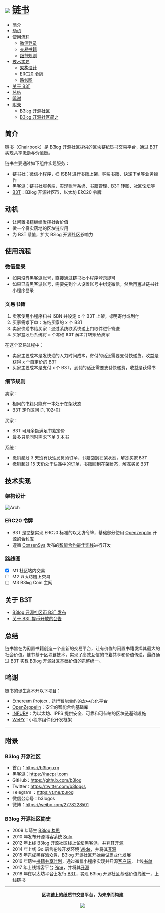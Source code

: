 # <img src="https://user-images.githubusercontent.com/873584/40976715-9166f874-6901-11e8-90f7-2d7999289391.png"> [链书](https://github.com/b3log/chainbook)

* [简介](#简介)
* [动机](#动机)
* [使用流程](#使用流程)
  * [微信登录](#微信登录)
  * [交易书籍](#交易书籍)
  * [细节规则](#细节规则)
* [技术实现](#技术实现)
  * [架构设计](#架构设计)
  * [ERC20 令牌](#erc20-令牌)
  * [路线图](#路线图)
* [关于 B3T](#关于-b3t)
* [总结](#总结)
* [鸣谢](#鸣谢)
* [附录](#附录)
  * [B3log 开源社区](#b3log-开源社区)
  * [B3log 开源社区简史](#b3log-开源社区简史)

## 简介

[链书](https://github.com/b3log/chainbook)（Chainbook）是 B3log 开源社区提供的区块链纸质书交易平台，通过 [B3T](https://hacpai.com/article/1516547810228) 实现共享激励与价值链。

链书主要通过如下组件实现服务：

* 链书社：微信小程序，扫 ISBN 进行书籍上架、购买书籍、快递下单等业务操作
* [黑客派](https://hacpai.com)：链书社服务端，实现账号系统、书籍管理、B3T 转账、社区论坛等
* [B3T](https://hacpai.com/article/1516547810228)：B3log 开源社区币，以太坊 ERC20 令牌

## 动机

* 让闲置书籍继续发挥社会价值
* 做一个真实落地的区块链应用
* 为 B3T 赋值，扩大 B3log 开源社区影响力

## 使用流程

### 微信登录

* 如果没有[黑客派](https://hacpai.com)账号，直接通过链书社小程序登录即可
* 如果已有黑客派账号，需要先到个人设置账号中绑定微信，然后再通过链书社小程序登录

### 交易书籍

1. 卖家使用小程序扫书 ISBN 并设定 x 个 B3T 上架，标明寄付或到付
2. 买家需求下单：冻结买家的 x 个 B3T
3. 卖家快递书给买家：通过系统联系快递上门取件进行寄送
4. 买家签收后系统将 x 个冻结 B3T 解冻并转账给卖家

在这个交易过程中：

* 卖家主要成本是发快递的人力时间成本，寄付的话还需要支付快递费，收益是获得 x 个自定价的 B3T
* 买家主要成本是支付 x 个 B3T，到付的话还需要支付快递费，收益是获得书

### 细节规则

卖家：

* 相同的书籍只能有一本处于在架状态
* B3T 定价区间 \[1, 10240\]

买家：

* B3T 可用余额满足书籍定价
* 最多只能同时需求下单 3 本书

系统：

* 撤销超过 3 天没有快递发货的订单，书籍回到在架状态，解冻买家 B3T
* 撤销超过 15 天仍处于快递中的订单，书籍回到在架状态，解冻买家 B3T

## 技术实现

### 架构设计

![Arch](https://user-images.githubusercontent.com/873584/40983020-3c14096a-6911-11e8-9004-7ffc36c0e947.png)

### ERC20 令牌

* B3T 是完整实现 ERC20 标准的以太坊令牌，基础部分使用 [OpenZepplin](https://openzeppelin.org) 开源的合约库
* 遵循 [ConsenSys](https://consensys.net) 发布的[智能合约最佳实践](https://github.com/ConsenSys/smart-contract-best-practices)进行开发

### 路线图

* [x] M1 社区站内交易
* [ ] M2 以太坊链上交易
* [ ] M3 B3log Coin 主网  

## 关于 B3T

* [B3log 开源社区币 B3T 发布](https://hacpai.com/article/1516547810228)
* [关于 B3T 提币开放的公告](https://hacpai.com/article/1520475188028)

## 总结

链书旨在为闲置书籍创造一个全新的交易平台，让有价值的闲置书籍发挥其最大的社会价值。链书基于区块链技术，实现了高效互信的书籍共享和价值传递，最终通过 B3T 实现 B3log 开源社区基础价值的完整统一。

## 鸣谢

链书的诞生离不开以下项目：

* [Ethereum Project](https://www.ethereum.org)：运行智能合约的去中心化平台
* [OpenZeppelin](https://github.com/OpenZeppelin/zeppelin-solidity)：安全的智能合约基础库
* [INFURA](https://infura.io)：为以太坊、IPFS 提供安全、可靠和可伸缩的区块链基础设施
* [WePY](https://github.com/Tencent/wepy)：小程序组件化开发框架

----

## 附录

### B3log 开源社区

* 首页：https://b3log.org
* 黑客派：https://hacpai.com
* GitHub：https://github.com/b3log
* Twitter：https://twitter.com/b3logos
* Telegram ：https://t.me/b3log
* 微信公众号：b3logos
* 微博：https://weibo.com/2778228501

### B3log 开源社区简史

* 2009 年萌生 [B3log 构思](http://88250.b3log.org/articles/2009/12/09/1260370800000.html) 
* 2010 年发布开源博客系统 [Solo](https://github.com/b3log/solo)
* 2012 年上线 B3log 开源社区线上论坛[黑客派](https://hacpai.com)，并将其[开源](https://github.com/b3log/symphony)
* 2014 年上线 Go 语言在线开发环境 [Wide](https://wide.b3log.org)，并将其[开源](https://github.com/b3log/wide)
* 2015 年完成黑客派众筹，B3log 开源社区开始尝试商业化发展
* 2016 年萌生[书籍共享计划](https://hacpai.com/article/1483240295087)，通过微信小程序实现并开源[客户端](https://github.com/b3log/symphony-weapp)，上线[书单](https://hacpai.com/tag/book_share)
* 2017 年上线博客平台 [Pipe](http://pipe.b3log.org)，并将其[开源](https://github.com/b3log/pipe)
* 2018 年在以太坊平台上发行 [B3T](https://etherscan.io/token/0xe249e7a6f5a9efee03b4c5090c77245ef6fe0f5e)，实现 B3log 开源社区基础价值的统一，上线链书

----

<p align = "center">
<strong>区块链上的纸质书交易平台，为未来而构建</strong>
<br><br>
<img src="https://user-images.githubusercontent.com/873584/40976894-00d0915c-6902-11e8-8230-70f88a69a25f.png">
</p>
